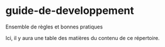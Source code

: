 # guide-de-developpement
Ensemble de règles et bonnes pratiques

Ici, il y aura une table des matières du contenu de ce répertoire.
